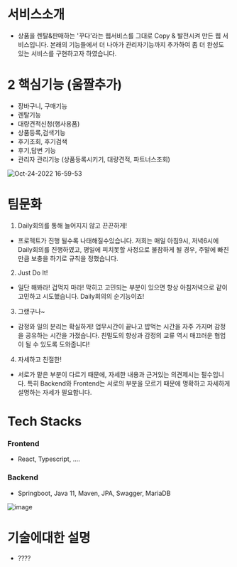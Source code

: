# 서비스소개
- 상품을 렌탈&판매하는 '꾸다'라는 웹서비스를 그대로 Copy & 발전시켜 만든 웹 서비스입니다. 본래의 기능들에서 더 나아가 관리자기능까지 추가하여 좀 더 완성도 있는 서비스를 구현하고자 하였습니다.


# 2 핵심기능 (움짤추가)
- 장바구니, 구매기능
- 렌탈기능
- 대량견적신청(행사용품)
- 상품등록,검색기능
- 후기조회, 후기검색
- 후기,답변 기능
- 관리자 관리기능 (상품등록시키기, 대량견적, 파트너스조회)

![Oct-24-2022 16-59-53](https://user-images.githubusercontent.com/103481518/197477163-6bd7c4b3-3447-4881-9869-73ec81d3bdbf.gif)


# 팀문화
1. Daily회의를 통해 늘어지지 않고 끈끈하게!<br>
- 프로젝트가 진행 될수록 나태해질수있습니다. 저희는 매일 아침9시, 저녁6시에 Daily회의를 진행하였고, 평일에 피치못할 사정으로 불참하게 될 경우, 주말에 빠진만큼 보충을 하기로 규칙을 정했습니다.
2. Just Do It!<br>
- 일단 해봐라! 겁먹지 마라! 막히고 고민되는 부분이 있으면 항상 아침저녁으로 같이 고민하고 시도했습니다. Daily회의의 순기능이죠!
3. 그랬구나~ <br>
- 감정와 일의 분리는 확실하게! 업무시간이 끝나고 밥먹는 시간을 자주 가지며 감정을 공유하는 시간을 가졌습니다. 친밀도의 향상과 감정의 교류 역시 매끄러운 협업이 될 수 있도록 도와줍니다!
4. 자세하고 친절한!<br>
- 서로가 맡은 부분이 다르기 때문에, 자세한 내용과 근거있는 의견제시는 필수입니다. 특히 Backend와 Frontend는 서로의 부분을 모르기 때문에 명확하고 자세하게 설명하는 자세가 필요합니다.

# Tech Stacks
### Frontend
- React, Typescript, ....
### Backend
- Springboot, Java 11, Maven, JPA, Swagger, MariaDB

![image](https://user-images.githubusercontent.com/70586428/197376839-d0efa8f9-f081-4975-b07e-747a329744f0.png)

# 기술에대한 설명
- ????

